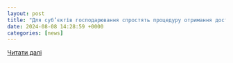 ```yaml
---
layout: post
title: "Для суб’єктів господарювання спростять процедуру отримання доступу до Єдиного державного реєстру транспортних засобів | Головний сервісний центр МВС України"
date: 2024-08-08 14:28:59 +0000
categories: [news]
---
```


[Читати далі](https://hsc.gov.ua/2024/08/08/dlya-sub-yektiv-gospodaryuvannya-sprostyat-protseduru-otrimannya-dostupu-do-yedinogo-derzhavnogo-reyestru-transportnih-zasobiv/)
